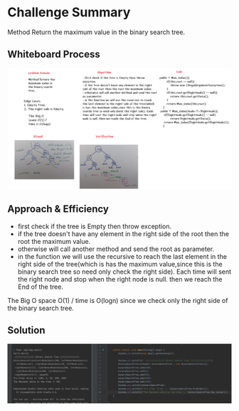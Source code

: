 # Challenge Summary
<!-- Description of the challenge -->
Method Return the maximum value in the binary search tree.  

## Whiteboard Process
<!-- Embedded whiteboard image -->
![WB](./Image/WhiteBoard.PNG)  

## Approach & Efficiency
<!-- What approach did you take? Why? What is the Big O space/time for this approach? -->
- first check if the tree is Empty then throw exception.  
- if the tree doesn't have any element in the right side of the root then the root the maximum value.  
- otherwise will call another method and send the root as parameter.   
- in the function we will use the recursive to reach the last element in the right side of the tree(which is has the maximum value,since this is the binary search tree so need only check the right side). Each time will sent the right node and stop when the right node is null. then we reach the End of the tree.   

The Big O space O(1) / time is O(logn) since we check only the right side of the binary search tree.  
## Solution
<!-- Show how to run your code, and examples of it in action -->
 ![App](./Image/AppTask.PNG)  


